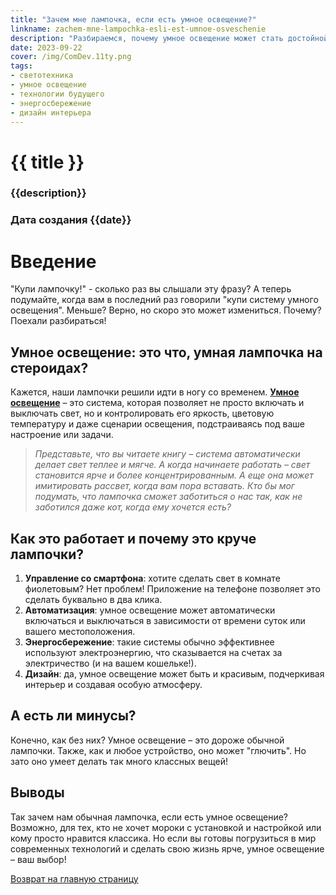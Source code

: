 ```yaml
---
title: "Зачем мне лампочка, если есть умное освещение?"
linkname: zachem-mne-lampochka-esli-est-umnoe-osveschenie
description: "Разбираемся, почему умное освещение может стать достойной заменой старой доброй лампочке."
date: 2023-09-22
cover: /img/ComDev.11ty.png
tags:
- светотехника
- умное освещение
- технологии будущего
- энергосбережение
- дизайн интерьера
---
```


# {{ title }}
### {{description}}
### Дата создания {{date}}

# Введение
"Купи лампочку!" - сколько раз вы слышали эту фразу? А теперь подумайте, когда вам в последний раз говорили "купи систему умного освещения". Меньше? Верно, но скоро это может измениться. Почему? Поехали разбираться!

## Умное освещение: это что, умная лампочка на стероидах?
Кажется, наши лампочки решили идти в ногу со временем. **[Умное освещение](/)** – это система, которая позволяет не просто включать и выключать свет, но и контролировать его яркость, цветовую температуру и даже сценарии освещения, подстраиваясь под ваше настроение или задачи.

> *Представьте, что вы читаете книгу – система автоматически делает свет теплее и мягче. А когда начинаете работать – свет становится ярче и более концентрированным. А еще она может имитировать рассвет, когда вам пора вставать. Кто бы мог подумать, что лампочка сможет заботиться о нас так, как не заботился даже кот, когда ему хочется есть?*

## Как это работает и почему это круче лампочки?
1. **Управление со смартфона**: хотите сделать свет в комнате фиолетовым? Нет проблем! Приложение на телефоне позволяет это сделать буквально в два клика.
1. **Автоматизация**: умное освещение может автоматически включаться и выключаться в зависимости от времени суток или вашего местоположения.
1. **Энергосбережение**: такие системы обычно эффективнее используют электроэнергию, что сказывается на счетах за электричество (и на вашем кошельке!).
1. **Дизайн**: да, умное освещение может быть и красивым, подчеркивая интерьер и создавая особую атмосферу.

## А есть ли минусы?
Конечно, как без них? Умное освещение – это дороже обычной лампочки. Также, как и любое устройство, оно может "глючить". Но зато оно умеет делать так много классных вещей!

## Выводы
Так зачем нам обычная лампочка, если есть умное освещение? Возможно, для тех, кто не хочет мороки с установкой и настройкой или кому просто нравится классика. Но если вы готовы погрузиться в мир современных технологий и сделать свою жизнь ярче, умное освещение – ваш выбор!

[Возврат на главную страницу](/)
